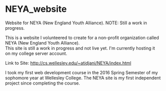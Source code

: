 # NEYA_website
Website for NEYA (New England Youth Alliance). NOTE: Still a work in progress.

This is a website I volunteered to create for a non-profit organization called NEYA (New England Youth Alliance).  
This site is still a work in progress and not live yet.  I'm currently hosting it on my college server account.

Link to Site: http://cs.wellesley.edu/~atidjani/NEYA/index.html 


I took my first web development course in the 2016 Spring Semester of my sophomore year at Wellesley College. 
The NEYA site is my first independent project since completing the course.  

